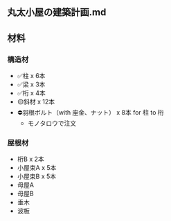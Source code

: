 丸太小屋の建築計画.md
---

## 材料
### 構造材
- ✅柱 x 6本
- ✅梁 x 3本
- ✅桁 x 4本
- 🟡斜材 x 12本
- ⛔️羽根ボルト（with 座金、ナット） x 8本 for 柱 to 桁
  - モノタロウで注文

### 屋根材
- 桁B x 2本
- 小屋束A x 5本
- 小屋束B x 5本
- 母屋A
- 母屋B
- 垂木
- 波板

